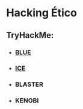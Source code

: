 # Hacking Ético 


## TryHackMe:


- ### [BLUE]()

- ### [ICE](TryHackMe/Ice/Ice.md)

- ### BLASTER

- ### KENOBI

